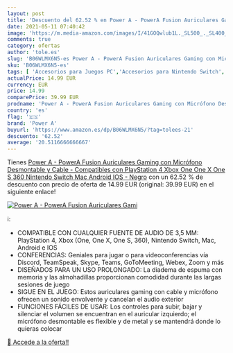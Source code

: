 ```yaml
---
layout: post
title: 'Descuento del 62.52 % en Power A - PowerA Fusion Auriculares Gami'
date: 2021-05-11 07:40:42
image: 'https://m.media-amazon.com/images/I/41GOQwlub1L._SL500_._SL400_.jpg'
comments: true
category: ofertas
author: 'tole.es'
slug: 'B06WLMX6N5-es Power A - PowerA Fusion Auriculares Gaming con Micrófono...'
sku: 'B06WLMX6N5-es'
tags: [ 'Accesorios para Juegos PC','Accesorios para Nintendo Switch','Accesorios para PlayStation 4','Auriculares gaming con micrófono para PlayStation 4','Auriculares gaming para Nintendo Switch','Auriculares gaming para PC','Hardware y juegos para Nintendo Switch','Hardware y juegos para PlayStation 4','Juegos y Accesorios para PC','Videojuegos','nintendo','playstation','power a','xbox', ]
actualPrice: 14.99 EUR
currency: EUR
price: 14.99
comparePrice: 39.99 EUR
prodname: 'Power A - PowerA Fusion Auriculares Gaming con Micrófono Desmontable y Cable - Compatibles con PlayStation 4  Xbox  One  One X  One S  360   Nintendo Switch  Mac  Android  IOS - Negro'
country: 'es'
flag: '🇪🇸'
brand: 'Power A'
buyurl: 'https://www.amazon.es/dp/B06WLMX6N5/?tag=tolees-21'
descuento: '62.52'
average: '20.5116666666667'
---
```


Tienes [Power A - PowerA Fusion Auriculares Gaming con Micrófono Desmontable y Cable - Compatibles con PlayStation 4  Xbox  One  One X  One S  360   Nintendo Switch  Mac  Android  IOS - Negro](https://www.amazon.es/dp/B06WLMX6N5/?tag=tolees-21) con un 62.52 % de descuento con precio de oferta de 14.99 EUR (original: 39.99 EUR) en el siguiente enlace!

[![Power A - PowerA Fusion Auriculares Gami](https://m.media-amazon.com/images/I/41GOQwlub1L._SL500_._SL400_.jpg)](https://www.amazon.es/dp/B06WLMX6N5/?tag=tolees-21)

ℹ️:

- COMPATIBLE CON CUALQUIER FUENTE DE AUDIO DE 3,5 MM: PlayStation 4, Xbox (One, One X, One S, 360), Nintendo Switch, Mac, Android e IOS
- CONFERENCIAS: Geniales para jugar o para videoconferencias vía Discord, TeamSpeak, Skype, Teams, GoToMeeting, Webex, Zoom y más
- DISEÑADOS PARA UN USO PROLONGADO: La diadema de espuma con memoria y las almohadillas proporcionan comodidad durante las largas sesiones de juego
- SIGUE EN EL JUEGO: Estos auriculares gaming con cable y micrófono ofrecen un sonido envolvente y cancelan el audio exterior
- FUNCIONES FÁCILES DE USAR: Los controles para subir, bajar y silenciar el volumen se encuentran en el auricular izquierdo; el micrófono desmontable es flexible y de metal y se mantendrá donde lo quieras colocar

[🛒 Accede a la oferta!!](https://www.amazon.es/dp/B06WLMX6N5/?tag=tolees-21)
